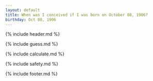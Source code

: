 ```yaml
---
layout: default
title: When was I conceived if I was born on October 08, 1906?
birthday: Oct 08, 1906
---
```


{% include header.md %}

{% include guess.md %}

{% include calculate.md %}

{% include safety.md %}

{% include footer.md %}



